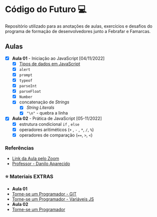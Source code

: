 # Código do Futuro :computer:

Repositório utilizado para as anotações de aulas, exercícios e desafios do programa de formação de desenvolvedores junto a Febrafar e Famarcas.

## Aulas

- [x] **Aula 01** - Iniciação ao JavaScript [04/11/2022]
  - [x] [Tipos de dados em JavaScript](https://www.w3schools.com/js/js_datatypes.asp)
  - [x] `alert`
  - [x] `prompt`
  - [x] `typeof`
  - [x] `parseInt`
  - [x] `parseFloat`
  - [x] `Number`
  - [x] concatenação de *Strings*
    - [x] *String Literals*
    - [x] `"\n"` - quebra a linha

- [x] **Aula 02** - Prática de JavaScript [05-11/2022]
  - [x] estrutura condicional `if` , `else`
  - [x] operadores aritiméticos  (`+` , `-` , `*`, `/`, `%`)
  - [x] operadores de comparação (`==`, `>`, `<`)

### Referências

- [Link da Aula pelo Zoom](https://us06web.zoom.us/j/81578411525)
- [Professor - Danilo Aparecido](https://www.linkedin.com/search/results/all/?heroEntityKey=urn%3Ali%3Afsd_profile%3AACoAAAce0SUBo-evw_-UTiCDvRgyEhMratZT51A&keywords=danilo%20aparecido%20dos%20santos&origin=RICH_QUERY_SUGGESTION&position=0&searchId=ce8d26d2-4dca-4800-a1d2-a0dd65fdf5d3&sid=nkG)

### :star: Materiais EXTRAS

- **Aula 01**
- [Torne-se um Programador - GIT](https://www.torneseumprogramador.com.br/aula?id=JiyKMqVfP1M&aula=20&tipo=back-end&professor=Danilo)
- [Torne-se um Programador - Variáveis JS](https://www.torneseumprogramador.com.br/aula?id=UT4uuKeja68&aula=2&tipo=iniciante&professor=Danilo)
- **Aula 02**
- [Torne-se um Programador](https://www.torneseumprogramador.com.br/aulas/danilo/javascript?page=1)
